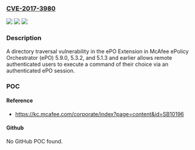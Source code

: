 ### [CVE-2017-3980](https://cve.mitre.org/cgi-bin/cvename.cgi?name=CVE-2017-3980)
![](https://img.shields.io/static/v1?label=Product&message=ePolicy%20Orchestrator%20(ePO)&color=blue)
![](https://img.shields.io/static/v1?label=Version&message=n%2Fa&color=blue)
![](https://img.shields.io/static/v1?label=Vulnerability&message=A%20directory%20traversal%20vulnerability&color=brighgreen)

### Description

A directory traversal vulnerability in the ePO Extension in McAfee ePolicy Orchestrator (ePO) 5.9.0, 5.3.2, and 5.1.3 and earlier allows remote authenticated users to execute a command of their choice via an authenticated ePO session.

### POC

#### Reference
- https://kc.mcafee.com/corporate/index?page=content&id=SB10196

#### Github
No GitHub POC found.

